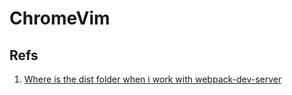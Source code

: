 # ChromeVim

## Refs

1. [Where is the dist folder when i work with webpack-dev-server](https://github.com/webpack/webpack-dev-server/issues/1141#issuecomment-443468587)